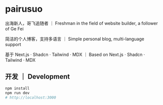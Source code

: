 # pairusuo
出海新人，哥飞追随者 ｜ Freshman in the field of website builder, a follower of Ge Fei

简洁的个人博客，支持多语言 ｜ Simple personal blog, multi-language support

基于 Next.js · Shadcn · Tailwind · MDX ｜ Based on Next.js · Shadcn · Tailwind · MDX

## 开发 ｜ Development

```bash
npm install
npm run dev
# http://localhost:3000
```